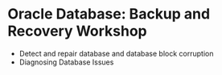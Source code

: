 # Oracle Database: Backup and Recovery Workshop

* Detect and repair database and database block corruption
* Diagnosing Database Issues